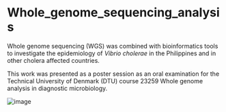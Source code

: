 # Whole_genome_sequencing_analysis
Whole genome sequencing (WGS) was combined with bioinformatics tools to investigate the epidemiology of *Vibrio cholerae* in the Philippines and in other cholera affected countries.

This work was presented as a poster session as an oral examination for the Technical University of Denmark (DTU) course 23259 Whole genome analysis in diagnostic microbiology.

![image](https://github.com/kalilamali/Whole_genome_sequencing/blob/master/WGS_poster.png)

